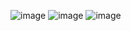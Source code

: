 ![image](https://github.com/user-attachments/assets/b6ac176d-6585-42d8-80c6-35d7798e3451)
![image](https://github.com/user-attachments/assets/e5723f76-4885-4cac-8302-db71c0df67b1)
![image](https://github.com/user-attachments/assets/0eec63a7-d901-4e53-82ab-b8d904e8b261)
